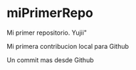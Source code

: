 # miPrimerRepo

Mi primer repositorio. Yujii"

Mi primera contribucion local para Github

Un commit mas desde Github
